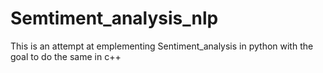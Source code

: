 # Semtiment_analysis_nlp
This is an attempt at emplementing Sentiment_analysis in python with the goal to do the same in c++
